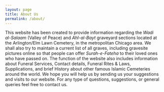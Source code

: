 ```yaml
---
layout: page
title: About Us
permalink: /about/
---
```


This website has been created to provide information regarding the *Wadi al-Salaam* (Valley of Peace) and *Ahl-al-Bayt* graveyard sections located at the Arlington/Elm Lawn  Cemetery, in the metropolitan Chicago area. 
We shall also try to maintain a current list of all graves, including gravesite pictures online so that people can offer *Surah-e-Fateha* to their loved ones who have passed on. 
The function of the website also includes information about Funeral Services, Contact details, Funeral Rites & Laws, Supplications, and brief History about other famous Islamic Cemeteries around the world. 
We hope you will help us by sending us your suggestions and visits to our website. 
For any type of questions, suggestions, or general queries feel free to contact us.
